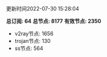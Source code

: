 更新时间2022-07-30 15:28:04

**总订阅: 64**
**总节点: 8177**
**有效节点: 2350**
- v2ray节点: 1656
- trojan节点: 130
- ss节点: 564
